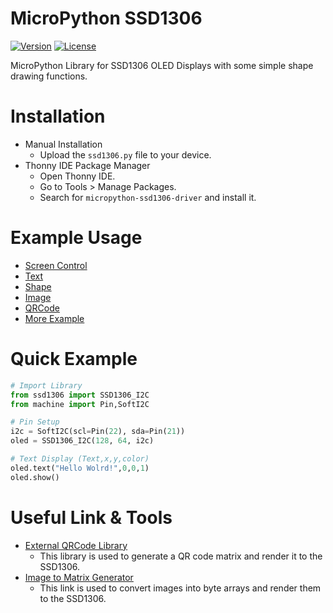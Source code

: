 # MicroPython SSD1306

[![Version](https://img.shields.io/badge/version-1.0.2-green.svg)](https://github.com/PerfecXX/MicroPython-SSD1306)
[![License](https://img.shields.io/badge/license-MIT-green.svg)](https://opensource.org/licenses/MIT)

MicroPython Library for SSD1306 OLED Displays with some simple shape drawing functions.

# Installation
- Manual Installation
  - Upload the ```ssd1306.py``` file to your device.
- Thonny IDE Package Manager
  - Open Thonny IDE.
  - Go to Tools > Manage Packages.
  - Search for ```micropython-ssd1306-driver``` and install it.

# Example Usage
- [Screen Control](https://github.com/PerfecXX/MicroPython-SSD1306/tree/main/example/i2c/screen%20control)
- [Text](https://github.com/PerfecXX/MicroPython-SSD1306/tree/main/example/i2c/text)
- [Shape](https://github.com/PerfecXX/MicroPython-SSD1306/tree/main/example/i2c/shape)
- [Image](https://github.com/PerfecXX/MicroPython-SSD1306/tree/main/example/i2c/image)
- [QRCode](https://github.com/PerfecXX/MicroPython-SSD1306/tree/main/example/i2c/QRCode)
- [More Example](https://github.com/PerfecXX/MicroPython-SSD1306/tree/main/example)

# Quick Example

```python
# Import Library
from ssd1306 import SSD1306_I2C
from machine import Pin,SoftI2C

# Pin Setup
i2c = SoftI2C(scl=Pin(22), sda=Pin(21))
oled = SSD1306_I2C(128, 64, i2c)

# Text Display (Text,x,y,color)
oled.text("Hello Wolrd!",0,0,1)
oled.show()
```

# Useful Link & Tools
- [External QRCode Library](https://github.com/JASchilz/uQR)
  - This library is used to generate a QR code matrix and render it to the SSD1306.
- [Image to Matrix Generator](https://jlamch.net/MXChipWelcome/)
  - This link is used to convert images into byte arrays and render them to the SSD1306.
